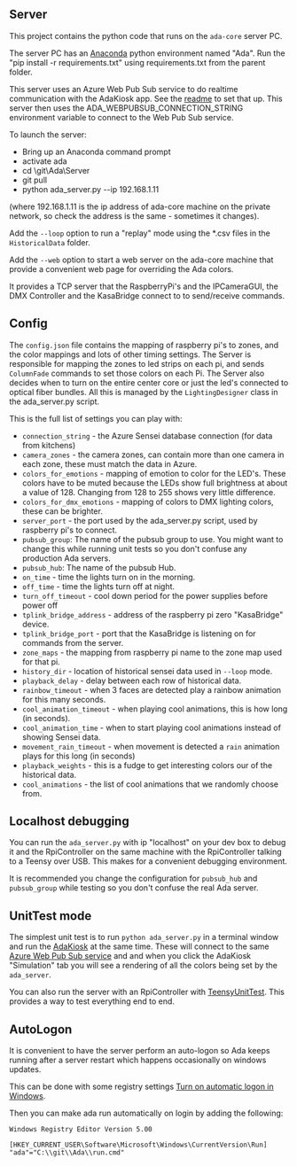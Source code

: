 ## Server

This project contains the python code that runs on the `ada-core` server PC.

The server PC has an [Anaconda](https://www.anaconda.com/distribution/) python environment named
"Ada".  Run the "pip install -r requirements.txt" using requirements.txt
from the parent folder.

This server uses an Azure Web Pub Sub service to do realtime communication with the AdaKiosk app.  See the
[readme](../AdaWebPubSub/readme.md) to set that up.  This server
then uses the ADA_WEBPUBSUB_CONNECTION_STRING environment variable to connect to the Web Pub Sub service.

To launch the server:

- Bring up an Anaconda command prompt
- activate ada
- cd \git\Ada\Server
- git pull
- python ada_server.py --ip 192.168.1.11

(where 192.168.1.11 is the ip address of ada-core machine on the private network, so check the
address is the same - sometimes it changes).

Add the `--loop` option to run a "replay" mode using the *.csv files in the `HistoricalData` folder.

Add the `--web` option to start a web server on the ada-core machine that
provide a convenient web page for overriding the Ada colors.

It provides a TCP server that the RaspberryPi's and the IPCameraGUI, the DMX Controller and the
KasaBridge connect to to send/receive commands.

## Config

The `config.json` file contains the mapping of raspberry pi's to zones, and the color mappings and
lots of other timing settings.  The Server is responsible for mapping the zones to led strips on
each pi, and sends `ColumnFade` commands to set those colors on each Pi.  The Server also decides
when to turn on the entire center core or just the led's connected to optical fiber bundles. All
this is managed by the `LightingDesigner` class in the ada_server.py script.

This is the full list of settings you can play with:

- `connection_string` - the Azure Sensei database connection (for data from kitchens)
- `camera_zones` - the camera zones, can contain more than one camera in each zone, these must match the data in Azure.
- `colors_for_emotions` - mapping of emotion to color for the LED's.  These colors have to be muted because the LEDs show
full brightness at about a value of 128.  Changing from 128 to 255 shows very little difference.
- `colors_for_dmx_emotions` - mapping of colors to DMX lighting colors, these can be brighter.
- `server_port` - the port used by the ada_server.py script, used by raspberry pi's to connect.
- `pubsub_group`: The name of the pubsub group to use.
You might want to change this while running unit tests
so you don't confuse any production Ada servers.
- `pubsub_hub`: The name of the pubsub Hub.
- `on_time` - time the lights turn on in the morning.
- `off_time` - time the lights turn off at night.
- `turn_off_timeout` - cool down period for the power supplies before power off
- `tplink_bridge_address` - address of the raspberry pi zero "KasaBridge" device.
- `tplink_bridge_port` - port that the KasaBridge is listening on for commands from the server.
- `zone_maps` - the mapping from raspberry pi name to the zone map used for that pi.
- `history_dir` - location of historical sensei data used in `--loop` mode.
- `playback_delay` - delay between each row of historical data.
- `rainbow_timeout` - when 3 faces are detected play a rainbow animation for this many seconds.
- `cool_animation_timeout` - when playing cool animations, this is how long (in seconds).
- `cool_animation_time` - when to start playing cool animations instead of showing Sensei data.
- `movement_rain_timeout` - when movement is detected a `rain` animation plays for this long (in seconds)
- `playback_weights` - this is a fudge to get interesting colors our of the historical data.
- `cool_animations` - the list of cool animations that we randomly choose from.

## Localhost debugging

You can run the `ada_server.py` with ip "localhost" on your dev box to
debug it and the RpiController on the same machine with the RpiController
talking to a Teensy over USB.  This makes for a convenient debugging environment.

It is recommended you change the configuration for
`pubsub_hub` and `pubsub_group` while testing so you don't
confuse the real Ada server.


## UnitTest mode

The simplest unit test is to run `python ada_server.py` in a terminal window and
run the [AdaKiosk](../AdaKiosk/readme.md) at the same time.  These will connect to the
same [Azure Web Pub Sub service](../AdaWebPubSub/readme.md) and and when you click the AdaKiosk "Simulation" tab
you will see a rendering of all the colors being set by the `ada_server`.

You can also run the server with an RpiController with [TeensyUnitTest](../TeensyUnitTest/readme.md).
This provides a way to test everything end to end.

## AutoLogon

It is convenient to have the server perform an auto-logon so Ada keeps running
after a server restart which happens occasionally on windows updates.

This can be done with some registry settings [Turn on automatic logon in Windows](https://docs.microsoft.com/en-us/troubleshoot/windows-server/user-profiles-and-logon/turn-on-automatic-logon).

Then you can make ada run automatically on login by adding the following:

```reg
Windows Registry Editor Version 5.00

[HKEY_CURRENT_USER\Software\Microsoft\Windows\CurrentVersion\Run]
"ada"="C:\\git\\Ada\\run.cmd"

```